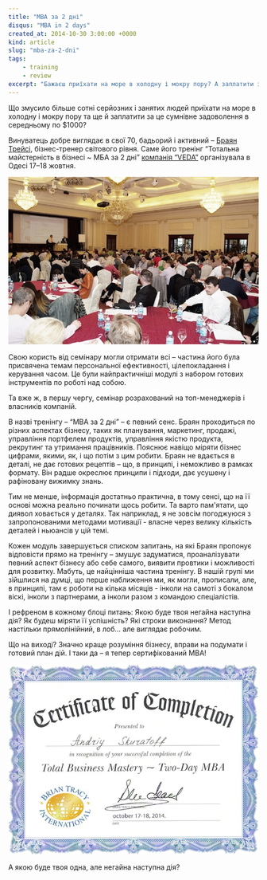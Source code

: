 ```yaml
---
title: "MBA за 2 дні"
disqus: "MBA in 2 days"
created_at: 2014-10-30 3:00:00 +0000
kind: article
slug: "mba-za-2-dni"
tags:
    - training
    - review
excerpt: "Бажаєш приїхати на море в холодну і мокру пору? А заплатити за це $1000? А якщо це 2х денний курс MBA?"
---
```

Що змусило більше сотні серйозних і занятих людей приїхати на море в холодну і мокру пору та ще й заплатити за це сумнівне задоволення в середньому по $1000?

Винуватець добре виглядає в свої 70, бадьорий і активний – [Браян Трейсі](http://www.briantracy.com/), бізнес-тренер світового рівня.  Саме його тренінг “Тотальна майстерність в бізнесі ~ МБА за 2 дні” [компанія “VEDA”](http://veda.od.ua/) організувала в Одесі 17–18 жовтня. 

![Тренінг Браяна Трейсі](/assets/img/BrianTracyMBAHall.jpg)

Свою користь від семінару могли отримати всі – частина його була присвячена темам персональної ефективності, цілепокладання і керування часом.  Це були найпрактичніші модулі з набором готових інструментів по роботі над собою.

Та вже ж, в першу чергу, семінар розрахований на топ-менеджерів і власників компаній.

В назві тренінгу – “MBA за 2 дні” – є певний сенс.  Браян проходиться по різних аспектах бізнесу, таких як планування, маркетинг, продажі, управління портфелем продуктів, управління якістю продукта, рекрутинг та утримання працівників.  Пояснює навіщо міряти бізнес цифрами, якими, як, і що потім з цим робити.  Браян не вдається в деталі, не дає готових рецептів – що, в принципі, і неможливо в рамках формату.  Він радше окреслює принципи і підходи, дає усушену і рафіновану вижимку знань.

Тим не менше, інформація достатньо практична, в тому сенсі, що на її основі можна реально починати щось робити.  Та варто пам'ятати, що диявол ховається у деталях. Так наприклад, я не зовсім погоджуюся з запропонованими методами мотивації - власне через велику кількість деталей і ньюансів у цій темі.

Кожен модуль завершується списком запитань, на які Браян пропонує відповісти прямо на тренінгу – змушує задуматися, проаналізувати певний аспект бізнесу або себе самого, виявити провтики і можливості для розвитку.  Мабуть, це найцінніша частина тренінгу.  В нашій групі ми зійшлися на думці, що перше наближення ми, як могли, прописали, але, в принципі, там є роботи на кілька місяців - інколи на самоті з бокалом віскі, інколи з партнерами, а інколи разом з командою спеціалістів.

І рефреном в кожному блоці питань:  Якою буде твоя негайна наступна дія? Як будеш міряти її успішність?  Які строки виконання?  Метод настільки прямолінійний, в лоб... але виглядає робочим.

Що на виході? Значно краще розуміння бізнесу, вправи на подумати і готовий план дій.  І таки да – я тепер сертифікований MBA!

![Сертифікат MBA](/assets/img/BrianTracyMBACert.jpg)

А якою буде твоя одна, але негайна наступна дія?
